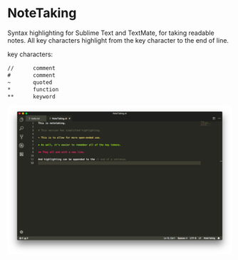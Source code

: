 # NoteTaking
Syntax highlighting for Sublime Text and TextMate, for taking readable notes. All key characters highlight from the key character to the end of line.

key characters:

    //      comment
    #       comment
    ~       quoted
    *       function
    **      keyword

![Example Photo](https://raw.githubusercontent.com/jvillamayor/NoteTaking/master/Screen%20Shot.png)